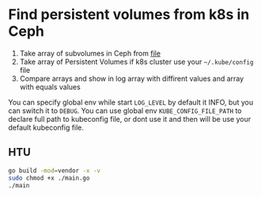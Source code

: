 # Find persistent volumes from k8s in Ceph 

1) Take array of subvolumes in Ceph from [file](./subvolumeListFronCeph.txt)
2) Take array of Persistent Volumes if k8s cluster use your `~/.kube/config` file
3) Compare arrays and show in log array with diffirent values and array with equals values

You can specify global env while start `LOG_LEVEL` by default it INFO, but you can switch it to `DEBUG`.
You can use global env `KUBE_CONFIG_FILE_PATH` to declare full path to kubeconfig file, or dont use it and then will be use your default kubeconfig file.

## HTU
```bash
go build -mod=vendor -x -v
sudo chmod +x ./main.go
./main
```
